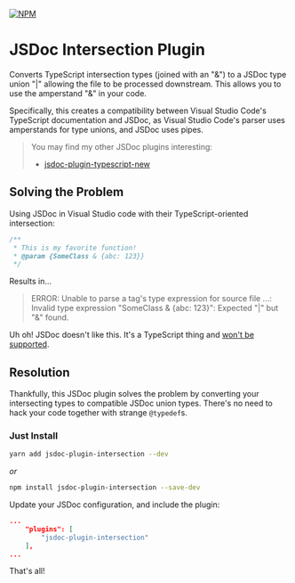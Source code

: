 [![NPM](https://img.shields.io/npm/v/jsdoc-plugin-intersection)](https://npmjs.org/package/jsdoc-plugin-intersection)

# JSDoc Intersection Plugin
Converts TypeScript intersection types (joined with an "&") to a JSDoc type union "|" allowing the file to be 
processed downstream. This allows you to use the amperstand "&" in your code.

Specifically, this creates a compatibility between Visual Studio Code's TypeScript documentation and JSDoc, as
Visual Studio Code's parser uses amperstands for type unions, and JSDoc uses pipes.

> You may find my other JSDoc plugins interesting:
>  - [jsdoc-plugin-typescript-new](https://github.com/chriseaton/jsdoc-plugin-typescript-new)


## Solving the Problem
Using JSDoc in Visual Studio code with their TypeScript-oriented intersection:
```js
/**
 * This is my favorite function!
 * @param {SomeClass & {abc: 123}}
 */
```
Results in...

> ERROR: Unable to parse a tag's type expression for source file ...: Invalid type expression "SomeClass & {abc: 123}": Expected "|" but "&" found.

Uh oh! JSDoc doesn't like this. It's a TypeScript thing and [won't be supported](https://github.com/jsdoc/jsdoc/issues/1285).   

## Resolution
Thankfully, this JSDoc plugin solves the problem by converting your intersecting types to compatible JSDoc union types.
There's no need to hack your code together with strange `@typedef`s.

### Just Install
```sh
yarn add jsdoc-plugin-intersection --dev
```
*or*
```sh
npm install jsdoc-plugin-intersection --save-dev
```

Update your JSDoc configuration, and include the plugin:
```json
...
    "plugins": [
        "jsdoc-plugin-intersection"
    ],
...
```

That's all! 
